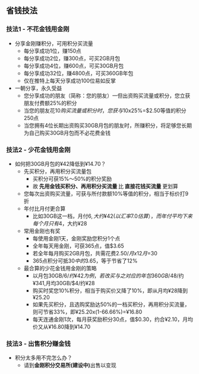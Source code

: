 ## 省钱技法
### 技法1 - 不花金钱用金刚
- 分享金刚赚积分，可用积分买流量
  - 每分享成功1位，赚150点
  - 每分享成功2位，赚300点，可买2GB月包
  - 每分享成功4位，赚600点，可买30GB月包
  - 每分享成功32位，赚4800点，可买360GB年包
  - 仅在推特上每天分享成功100位易如反掌
- 一朝分享，永久受益
  - 您分享成功的朋友（简称：您的朋友）一但出资购买流量或积分，您立获朋友付费额25%的积分
  - 当您的朋友花$10购买流量或积分时，您获与$10x25%=$2.50等值的积分250点
  - 当您拥有4位长期出资购买30GB月包的朋友时，所赚积分，将足够您长期为自己购买30GB月包而不必花费金钱

### 技法2 - 少花金钱用金刚
- 如何把30GB月包的¥42降低到¥14.70？
  - 先买积分，再用积分买流量包
    - 买积分可获15%～50%的积分奖励
    - 故<Strong> 先用金钱买积分、再用积分买流量 </Strong>比<Strong> 直接花钱买流量 </Strong>更划算
  - 您每次出资购买流量，可获与所付款额10%等值的积分，相当于标价打9折
  - 年付比月付更合算
    - 比如30GB这一档，月付$6, 大约¥42(以汇率7.0估算），而年付平均下来每个月只有$4，大约¥28
  - 常用金刚也有奖
    - 每使用金刚1天，金刚奖励您积分1个点
    - 全年每天用金刚，可获365点，值$3.65
    - 若全年每月购买2GB月包，共需花费$2.50/月x12月=$30
    - 365点积分可抵$30中的$3.65，等于节省了12%
  - 最合算的少花金钱用金刚的策略
    - 以月包30GB/$6/约¥42为例，若改买与之对应的年包360GB/$48/约¥341,月均30GB/$4/约¥28
    - 购买时奖您10%积分，相当于购买价又降了10%，即从月均¥28降到¥25.20
    - 如果先买积分，且选购奖励达50%的一档买积分，再用积分买流量，则可节省33%，即¥25.20x(1-66.66%)=¥16.80
    - 每天连通金刚1次，每月获奖励积分30点，值$0.30，约合¥2.10，月均价又从¥16.80降到¥14.70

### 技法3 - 出售积分赚金钱
- 积分太多用不完怎么办？
  - 请到<Strong>金刚积分交易所(建设中)</Strong>出售以变现
      
